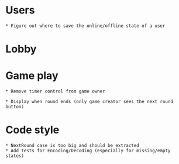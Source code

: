 # Users

    * Figure out where to save the online/offline state of a user

# Lobby

# Game play

    * Remove timer control from game owner

    * Display when round ends (only game creator sees the next round button)

# Code style

    * NextRound case is too big and should be extracted
    * Add tests for Encoding/Decoding (especially for missing/empty states)
